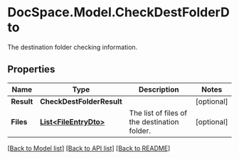# DocSpace.Model.CheckDestFolderDto
The destination folder checking information.

## Properties

Name | Type | Description | Notes
------------ | ------------- | ------------- | -------------
**Result** | **CheckDestFolderResult** |  | [optional] 
**Files** | [**List&lt;FileEntryDto&gt;**](.md) | The list of files of the destination folder. | [optional] 

[[Back to Model list]](../README.md#documentation-for-models) [[Back to API list]](../README.md#documentation-for-api-endpoints) [[Back to README]](../README.md)

